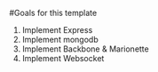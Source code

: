 #Goals for this template

1) Implement Express
3) Implement mongodb
2) Implement Backbone & Marionette
4) Implement Websocket

